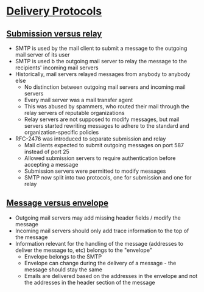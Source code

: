# [Delivery Protocols](https://explained-from-first-principles.com/email/#delivery-protocols)

## [Submission versus relay](https://explained-from-first-principles.com/email/#submission-versus-relay)

* SMTP is used by the mail client to submit a message to the outgoing mail server of its user
* SMTP is used b the outgoing mail server to relay the message to the recipients' incoming mail servers
* Historically, mail servers relayed messages from anybody to anybody else
  * No distinction between outgoing mail servers and incoming mail servers
  * Every mail server was a mail transfer agent
  * This was abused by spammers, who routed their mail through the relay servers of reputable organizations
  * Relay servers are not supposed to modify messages, but mail servers started rewriting messages to adhere to the standard and organization-specific policies
* RFC-2476 was introduced to separate submission and relay
  * Mail clients expected to submit outgoing messages on port 587 instead of port 25
  * Allowed submission servers to require authentication before accepting a message
  * Submission servers were permitted to modify messages
  * SMTP now split into two protocols, one for submission and one for relay

## [Message versus envelope](https://explained-from-first-principles.com/email/#message-versus-envelope)

* Outgoing mail servers may add missing header fields / modify the message
* Incoming mail servers should only add trace information to the top of the message
* Information relevant for the handling of the message (addresses to deliver the message to, etc) belongs to the "envelope"
  * Envelope belongs to the SMTP
  * Envelope can change during the delivery of a message - the message should stay the same
  * Emails are delivered based on the addresses in the envelope and not the addresses in the header section of the message
